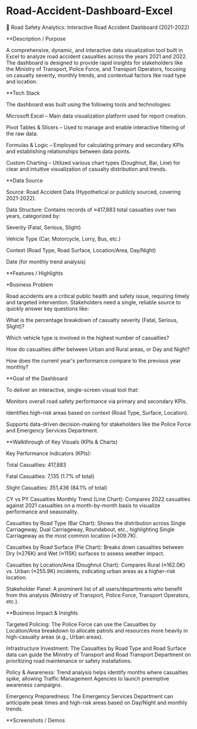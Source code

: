 # Road-Accident-Dashboard-Excel
🚦 Road Safety Analytics: Interactive Road Accident Dashboard (2021-2022)

**Description / Purpose 

A comprehensive, dynamic, and interactive data visualization tool built in Excel to analyze road accident casualties across the years 2021 and 2022. The dashboard is designed to provide rapid insights for stakeholders like the Ministry of Transport, Police Force, and Transport Operators, focusing on casualty severity, monthly trends, and contextual factors like road type and location.


**Tech Stack 

The dashboard was built using the following tools and technologies: 

Microsoft Excel – Main data visualization platform used for report creation.

Pivot Tables & Slicers – Used to manage and enable interactive filtering of the raw data.

Formulas & Logic – Employed for calculating primary and secondary KPIs and establishing relationships between data points.

Custom Charting – Utilized various chart types (Doughnut, Bar, Line) for clear and intuitive visualization of casualty distribution and trends.


**Data Source 

Source: Road Accident Data (Hypothetical or publicly sourced, covering 2021-2022).

Data Structure: Contains records of ≈417,883 total casualties over two years, categorized by:

Severity (Fatal, Serious, Slight)

Vehicle Type (Car, Motorcycle, Lorry, Bus, etc.)

Context (Road Type, Road Surface, Location/Area, Day/Night)

Date (for monthly trend analysis)


**Features / Highlights 


*Business Problem 

Road accidents are a critical public health and safety issue, requiring timely and targeted intervention. Stakeholders need a single, reliable source to quickly answer key questions like:

What is the percentage breakdown of casualty severity (Fatal, Serious, Slight)?

Which vehicle type is involved in the highest number of casualties?

How do casualties differ between Urban and Rural areas, or Day and Night?

How does the current year's performance compare to the previous year monthly?


**Goal of the Dashboard 

To deliver an interactive, single-screen visual tool that: 

Monitors overall road safety performance via primary and secondary KPIs.

Identifies high-risk areas based on context (Road Type, Surface, Location).

Supports data-driven decision-making for stakeholders like the Police Force and Emergency Services Department.


**Walkthrough of Key Visuals (KPIs & Charts) 

Key Performance Indicators (KPIs):

Total Casualties: 417,883

Fatal Casualties: 7,135 (1.7% of total)

Slight Casualties: 351,436 (84.1% of total)

CY vs PY Casualties Monthly Trend (Line Chart): Compares 2022 casualties against 2021 casualties on a month-by-month basis to visualize performance and seasonality.

Casualties by Road Type (Bar Chart): Shows the distribution across Single Carriageway, Dual Carriageway, Roundabout, etc., highlighting Single Carriageway as the most common location (≈309.7K).

Casualties by Road Surface (Pie Chart): Breaks down casualties between Dry (≈276K) and Wet (≈115K) surfaces to assess weather impact.

Casualties by Location/Area (Doughnut Chart): Compares Rural (≈162.0K) vs. Urban (≈255.9K) incidents, indicating urban areas as a higher-risk location.

Stakeholder Panel: A prominent list of all users/departments who benefit from this analysis (Ministry of Transport, Police Force, Transport Operators, etc.).


**Business Impact & Insights 

Targeted Policing: The Police Force can use the Casualties by Location/Area breakdown to allocate patrols and resources more heavily in high-casualty areas (e.g., Urban areas).

Infrastructure Investment: The Casualties by Road Type and Road Surface data can guide the Ministry of Transport and Road Transport Department on prioritizing road maintenance or safety installations.

Policy & Awareness: Trend analysis helps identify months where casualties spike, allowing Traffic Management Agencies to launch preemptive awareness campaigns.

Emergency Preparedness: The Emergency Services Department can anticipate peak times and high-risk areas based on Day/Night and monthly trends.


**Screenshots / Demos 
